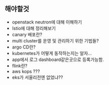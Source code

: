 ## 해야할것
- openstack neutron에 대해 이해하기
- Istio에 대해 정리해보기
- canary 배포란?
- multi cluster를 운영 및 관리하기 위한 기법들?
- argo CD란?
- kubernetes가 어떻게 동작하는지는 알자...
- app에서 로그 dashboard같은곳으로 등록가능함.
- flink란?
- aws kops ???
- eks가 서울리전엔 없었냐??